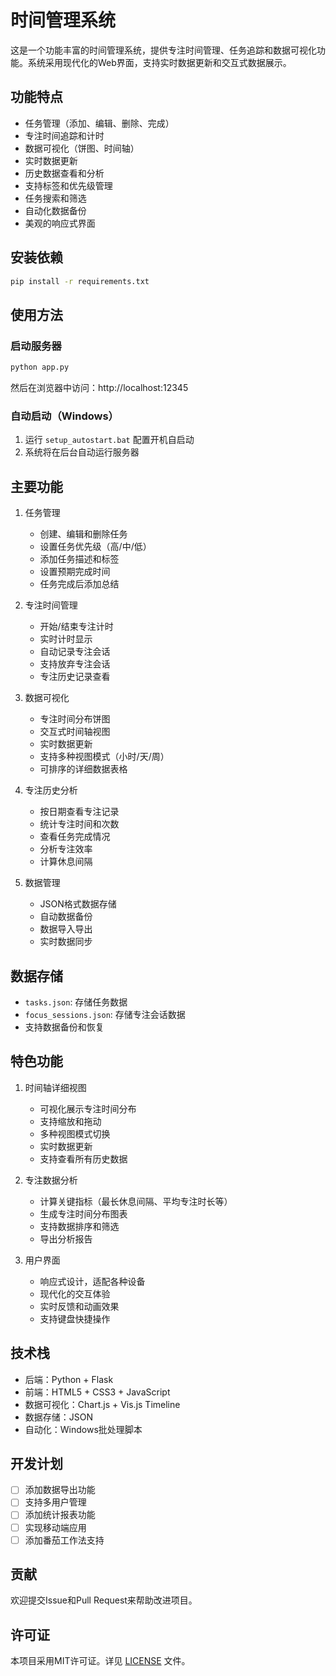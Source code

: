 # 时间管理系统

这是一个功能丰富的时间管理系统，提供专注时间管理、任务追踪和数据可视化功能。系统采用现代化的Web界面，支持实时数据更新和交互式数据展示。

## 功能特点

- 任务管理（添加、编辑、删除、完成）
- 专注时间追踪和计时
- 数据可视化（饼图、时间轴）
- 实时数据更新
- 历史数据查看和分析
- 支持标签和优先级管理
- 任务搜索和筛选
- 自动化数据备份
- 美观的响应式界面

## 安装依赖

```bash
pip install -r requirements.txt
```

## 使用方法

### 启动服务器

```bash
python app.py
```

然后在浏览器中访问：http://localhost:12345

### 自动启动（Windows）

1. 运行 `setup_autostart.bat` 配置开机自启动
2. 系统将在后台自动运行服务器

## 主要功能

1. 任务管理
   - 创建、编辑和删除任务
   - 设置任务优先级（高/中/低）
   - 添加任务描述和标签
   - 设置预期完成时间
   - 任务完成后添加总结

2. 专注时间管理
   - 开始/结束专注计时
   - 实时计时显示
   - 自动记录专注会话
   - 支持放弃专注会话
   - 专注历史记录查看

3. 数据可视化
   - 专注时间分布饼图
   - 交互式时间轴视图
   - 实时数据更新
   - 支持多种视图模式（小时/天/周）
   - 可排序的详细数据表格

4. 专注历史分析
   - 按日期查看专注记录
   - 统计专注时间和次数
   - 查看任务完成情况
   - 分析专注效率
   - 计算休息间隔

5. 数据管理
   - JSON格式数据存储
   - 自动数据备份
   - 数据导入导出
   - 实时数据同步

## 数据存储

- `tasks.json`: 存储任务数据
- `focus_sessions.json`: 存储专注会话数据
- 支持数据备份和恢复

## 特色功能

1. 时间轴详细视图
   - 可视化展示专注时间分布
   - 支持缩放和拖动
   - 多种视图模式切换
   - 实时数据更新
   - 支持查看所有历史数据

2. 专注数据分析
   - 计算关键指标（最长休息间隔、平均专注时长等）
   - 生成专注时间分布图表
   - 支持数据排序和筛选
   - 导出分析报告

3. 用户界面
   - 响应式设计，适配各种设备
   - 现代化的交互体验
   - 实时反馈和动画效果
   - 支持键盘快捷操作

## 技术栈

- 后端：Python + Flask
- 前端：HTML5 + CSS3 + JavaScript
- 数据可视化：Chart.js + Vis.js Timeline
- 数据存储：JSON
- 自动化：Windows批处理脚本

## 开发计划

- [ ] 添加数据导出功能
- [ ] 支持多用户管理
- [ ] 添加统计报表功能
- [ ] 实现移动端应用
- [ ] 添加番茄工作法支持

## 贡献

欢迎提交Issue和Pull Request来帮助改进项目。

## 许可证

本项目采用MIT许可证。详见 [LICENSE](LICENSE) 文件。 